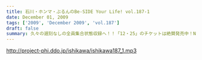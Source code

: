 ```yaml
---
title: 石川・ホンマ・ぶるんのBe-SIDE Your Life! vol.187-1
date: December 01, 2009
tags: ['2009', 'December 2009', 'vol.187']
draft: false
summary: 久々の遅刻なしの全員集合状態収録へ！！「12・25」のチケットは絶賛発売中！NAMAE
---
```


http://project-phi.ddo.jp/ishikawa/ishikawa187_1.mp3
